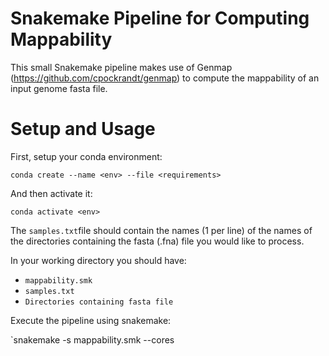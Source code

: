 
# Snakemake Pipeline for Computing Mappability
This small Snakemake pipeline makes use of Genmap (https://github.com/cpockrandt/genmap) to compute the mappability of an input genome fasta file.

# Setup and Usage
First, setup your conda environment:

``` conda create --name <env> --file <requirements> ```

And then activate it:

``` conda activate <env> ```

The `samples.txt`file should contain the names (1 per line) of the names of the directories containing the fasta (.fna) file you would like to process.

In your working directory you should have:
- `mappability.smk`
- `samples.txt`
- `Directories containing fasta file` 

Execute the pipeline using snakemake:

`snakemake -s mappability.smk --cores <n>
